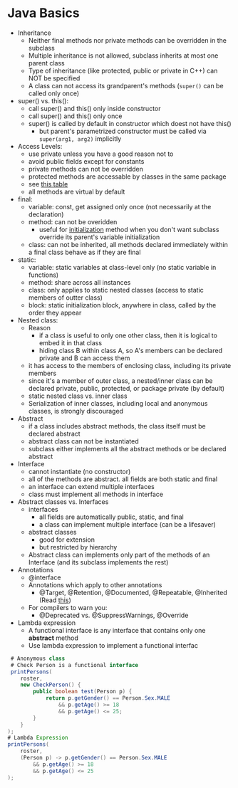 Java Basics
===

* Inheritance
  * Neither final methods nor private methods can be overridden in the subclass
  * Multiple inheritance is not allowed, subclass inherits at most one parent class
  * Type of inheritance (like protected, public or private in C++) can NOT be specified
  * A class can not access its grandparent's methods (`super()` can be called only once)
* super() vs. this():
  * call super() and this() only inside constructor 
  * call super() and this() only once
  * super() is called by default in constructor which doest not have this()
    * but parent's parametrized constructor must be called via `super(arg1, arg2)` implicitly 
* Access Levels:
  * use private unless you have a good reason not to
  * avoid public fields except for constants
  * private methods can not be overridden
  * protected methods are accessable by classes in the same package
  * see [this table](https://docs.oracle.com/javase/tutorial/java/javaOO/accesscontrol.html)
  * all methods are virtual by default
* final:
  * variable: const, get assigned only once (not necessarily at the declaration)
  * method: can not be overidden
    * useful for [initialization](https://docs.oracle.com/javase/tutorial/java/javaOO/initial.html) method when you don't want subclass override its parent's variable initialization
  * class: can not be inherited, all methods declared immediately within a final class behave as if they are final
* static:
  * variable: static variables at class-level only (no static variable in functions)
  * method: share across all instances
  * class: only applies to static nested classes (access to static members of outter class)
  * block: static initialization block, anywhere in class, called by the order they appear
* Nested class: 
  * Reason
    * if a class is useful to only one other class, then it is logical to embed it in that class
    * hiding class B within class A, so A's members can be declared private and B can access them
  * it has access to the members of enclosing class, including its private members
  * since it's a member of outer class, a nested/inner class can be declared private, public, protected, or package private (by default)
  * static nested class vs. inner class
  * Serialization of inner classes, including local and anonymous classes, is strongly discouraged
* Abstract
  * if a class includes abstract methods, the class itself must be declared abstract
  * abstract class can not be instantiated
  * subclass either implements all the abstract methods or be declared abstract
* Interface
  * cannot instantiate (no constructor)
  * all of the methods are abstract. all fields are both static and final
  * an interface can extend multiple interfaces
  * class must implement all methods in interface 
* Abstract classes vs. Interfaces
  * interfaces
    * all fields are automatically public, static, and final
    * a class can implement multiple interface (can be a lifesaver)
  * abstract classes
    * good for extension
    * but restricted by hierarchy
  * Abstract class can implements only part of the methods of an Interface (and its subclass implements the rest)
* Annotations
  * @interface <annotation name>
  * Annotations which apply to other annotations
    * @Target, @Retention, @Documented, @Repeatable, @Inherited (Read [this](https://docs.oracle.com/javase/tutorial/java/annotations/predefined.html))
  * For compilers to warn you: 
    * @Deprecated vs. @SuppressWarnings, @Override 
* Lambda expression
  * A functional interface is any interface that contains only one **abstract** method
  * Use lambda expression to implement a functional interfac
```java
 # Anonymous class
 # Check Person is a functional interface
 printPersons(
    roster,
    new CheckPerson() {
        public boolean test(Person p) {
            return p.getGender() == Person.Sex.MALE
                && p.getAge() >= 18
                && p.getAge() <= 25;
        }
    }
);
# Lambda Expression
printPersons(
    roster,
    (Person p) -> p.getGender() == Person.Sex.MALE
        && p.getAge() >= 18
        && p.getAge() <= 25
);
```                              
  
